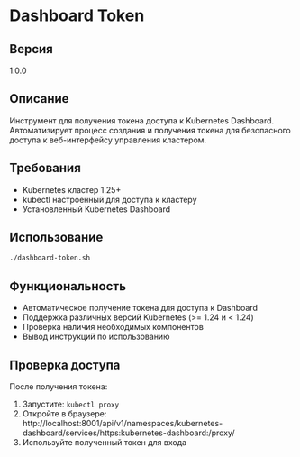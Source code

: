 # Dashboard Token

## Версия
1.0.0

## Описание
Инструмент для получения токена доступа к Kubernetes Dashboard. Автоматизирует процесс создания и получения токена для безопасного доступа к веб-интерфейсу управления кластером.

## Требования
- Kubernetes кластер 1.25+
- kubectl настроенный для доступа к кластеру
- Установленный Kubernetes Dashboard

## Использование
```bash
./dashboard-token.sh
```

## Функциональность
- Автоматическое получение токена для доступа к Dashboard
- Поддержка различных версий Kubernetes (>= 1.24 и < 1.24)
- Проверка наличия необходимых компонентов
- Вывод инструкций по использованию

## Проверка доступа
После получения токена:
1. Запустите: `kubectl proxy`
2. Откройте в браузере: http://localhost:8001/api/v1/namespaces/kubernetes-dashboard/services/https:kubernetes-dashboard:/proxy/
3. Используйте полученный токен для входа
```